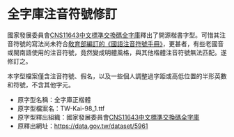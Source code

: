 # 全字庫注音符號修訂

國家發展委員會[CNS11643中文標準交換碼全字庫](https://www.cns11643.gov.tw/)釋出了開源楷書字型。可惜其注音符號的寫法尚未符合[敎育部編訂的《國語注音符號手冊》](https://language.moe.gov.tw/001/Upload/files/site_content/M0001/juyin/index.html)，更甚者，有些老國音或閩南語使用的注音符號，竟然變成明體風格，與其他楷體注音符號無法匹配。遂修訂之。

本字型檔案僅含注音符號、假名，以及一些個人調整過字距或高低位置的半形英數和符號，不含其他字元。

* 原字型名稱：全字庫正楷體
* 原字型檔案名：TW-Kai-98_1.ttf
* 原字型釋出組織：國家發展委員會[CNS11643中文標準交換碼全字庫](https://www.cns11643.gov.tw/)
* 原釋出網址：https://data.gov.tw/dataset/5961
